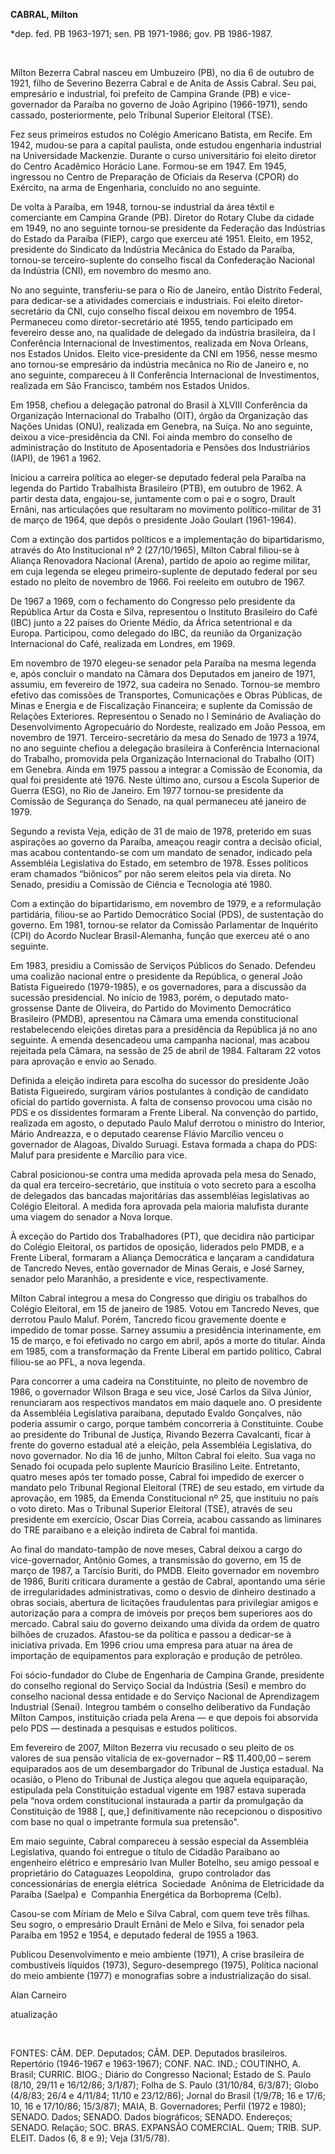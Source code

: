 **CABRAL, Mílton**

\*dep. fed. PB 1963-1971; sen. PB 1971-1986; gov. PB 1986-1987.

 

Mílton Bezerra Cabral nasceu em Umbuzeiro (PB), no dia 6 de outubro de
1921, filho de Severino Bezerra Cabral e de Anita de Assis Cabral. Seu
pai, empresário e industrial, foi prefeito de Campina Grande (PB) e
vice-governador da Paraíba no governo de João Agripino (1966-1971),
sendo cassado, posteriormente, pelo Tribunal Superior Eleitoral (TSE).

Fez seus primeiros estudos no Colégio Americano Batista, em Recife. Em
1942, mudou-se para a capital paulista, onde estudou engenharia
industrial na Universidade Mackenzie. Durante o curso universitário foi
eleito diretor do Centro Acadêmico Horácio Lane. Formou-se em 1947. Em
1945, ingressou no Centro de Preparação de Oficiais da Reserva (CPOR) do
Exército, na arma de Engenharia, concluído no ano seguinte.

De volta à Paraíba, em 1948, tornou-se industrial da área têxtil e
comerciante em Campina Grande (PB). Diretor do Rotary Clube da cidade em
1949, no ano seguinte tornou-se presidente da Federação das Indústrias
do Estado da Paraíba (FIEP), cargo que exerceu até 1951. Eleito, em
1952, presidente do Sindicato da Indústria Mecânica do Estado da
Paraíba, tornou-se terceiro-suplente do conselho fiscal da Confederação
Nacional da Indústria (CNI), em novembro do mesmo ano.

No ano seguinte, transferiu-se para o Rio de Janeiro, então Distrito
Federal, para dedicar-se a atividades comerciais e industriais. Foi
eleito diretor-secretário da CNI, cujo conselho fiscal deixou em
novembro de 1954. Permaneceu como diretor-secretário até 1955, tendo
participado em fevereiro desse ano, na qualidade de delegado da
indústria brasileira, da I Conferência Internacional de Investimentos,
realizada em Nova Orleans, nos Estados Unidos. Eleito vice-presidente da
CNI em 1956, nesse mesmo ano tornou-se empresário da indústria mecânica
no Rio de Janeiro e, no ano seguinte, compareceu à II Conferência
Internacional de Investimentos, realizada em São Francisco, também nos
Estados Unidos.

Em 1958, chefiou a delegação patronal do Brasil à XLVIII Conferência da
Organização Internacional do Trabalho (OIT), órgão da Organização das
Nações Unidas (ONU), realizada em Genebra, na Suíça. No ano seguinte,
deixou a vice-presidência da CNI. Foi ainda membro do conselho de
administração do Instituto de Aposentadoria e Pensões dos Industriários
(IAPI), de 1961 a 1962.

Iniciou a carreira política ao eleger-se deputado federal pela Paraíba
na legenda do Partido Trabalhista Brasileiro (PTB), em outubro de 1962.
A partir desta data, engajou-se, juntamente com o pai e o sogro, Drault
Ernâni, nas articulações que resultaram no movimento político-militar de
31 de março de 1964, que depôs o presidente João Goulart (1961-1964).

Com a extinção dos partidos políticos e a implementação do
bipartidarismo, através do Ato Institucional nº 2 (27/10/1965), Mílton
Cabral filiou-se à Aliança Renovadora Nacional (Arena), partido de apoio
ao regime militar, em cuja legenda se elegeu primeiro-suplente de
deputado federal por seu estado no pleito de novembro de 1966. Foi
reeleito em outubro de 1967.

De 1967 a 1969, com o fechamento do Congresso pelo presidente da
República Artur da Costa e Silva, representou o Instituto Brasileiro do
Café (IBC) junto a 22 países do Oriente Médio, da África setentrional e
da Europa. Participou, como delegado do IBC, da reunião da Organização
Internacional do Café, realizada em Londres, em 1969.

Em novembro de 1970 elegeu-se senador pela Paraíba na mesma legenda e,
após concluir o mandato na Câmara dos Deputados em janeiro de 1971,
assumiu, em fevereiro de 1972, sua cadeira no Senado. Tornou-se membro
efetivo das comissões de Transportes, Comunicações e Obras Públicas, de
Minas e Energia e de Fiscalização Financeira; e suplente da Comissão de
Relações Exteriores. Representou o Senado no I Seminário de Avaliação do
Desenvolvimento Agropecuário do Nordeste, realizado em João Pessoa, em
novembro de 1971. Terceiro-secretário da mesa do Senado de 1973 a 1974,
no ano seguinte chefiou a delegação brasileira à Conferência
Internacional do Trabalho, promovida pela Organização Internacional do
Trabalho (OIT) em Genebra. Ainda em 1975 passou a integrar a Comissão de
Economia, da qual foi presidente até 1976. Neste último ano, cursou a
Escola Superior de Guerra (ESG), no Rio de Janeiro. Em 1977 tornou-se
presidente da Comissão de Segurança do Senado, na qual permaneceu até
janeiro de 1979.

Segundo a revista Veja, edição de 31 de maio de 1978, preterido em suas
aspirações ao governo da Paraíba, ameaçou reagir contra a decisão
oficial, mas acabou contentando-se com um mandato de senador, indicado
pela Assembléia Legislativa do Estado, em setembro de 1978. Esses
políticos eram chamados “biônicos” por não serem eleitos pela via
direta. No Senado, presidiu a Comissão de Ciência e Tecnologia até 1980.

Com a extinção do bipartidarismo, em novembro de 1979, e a reformulação
partidária, filiou-se ao Partido Democrático Social (PDS), de
sustentação do governo. Em 1981, tornou-se relator da Comissão
Parlamentar de Inquérito (CPI) do Acordo Nuclear Brasil-Alemanha, função
que exerceu até o ano seguinte.

Em 1983, presidiu a Comissão de Serviços Públicos do Senado. Defendeu
uma coalizão nacional entre o presidente da República, o general João
Batista Figueiredo (1979-1985), e os governadores, para a discussão da
sucessão presidencial. No início de 1983, porém, o deputado
mato-grossense Dante de Oliveira, do Partido do Movimento Democrático
Brasileiro (PMDB), apresentou na Câmara uma emenda constitucional
restabelecendo eleições diretas para a presidência da República já no
ano seguinte. A emenda desencadeou uma campanha nacional, mas acabou
rejeitada pela Câmara, na sessão de 25 de abril de 1984. Faltaram 22
votos para aprovação e envio ao Senado.

Definida a eleição indireta para escolha do sucessor do presidente João
Batista Figueiredo, surgiram vários postulantes à condição de candidato
oficial do partido governista. A falta de consenso provocou uma cisão no
PDS e os dissidentes formaram a Frente Liberal. Na convenção do partido,
realizada em agosto, o deputado Paulo Maluf derrotou o ministro do
Interior, Mário Andreazza, e o deputado cearense Flávio Marcílio venceu
o governador de Alagoas, Divaldo Suruagi. Estava formada a chapa do PDS:
Maluf para presidente e Marcílio para vice.

Cabral posicionou-se contra uma medida aprovada pela mesa do Senado, da
qual era terceiro-secretário, que instituía o voto secreto para a
escolha de delegados das bancadas majoritárias das assembléias
legislativas ao Colégio Eleitoral. A medida fora aprovada pela maioria
malufista durante uma viagem do senador a Nova Iorque.

À exceção do Partido dos Trabalhadores (PT), que decidira não participar
do Colégio Eleitoral, os partidos de oposição, liderados pelo PMDB, e a
Frente Liberal, formaram a Aliança Democrática e lançaram a candidatura
de Tancredo Neves, então governador de Minas Gerais, e José Sarney,
senador pelo Maranhão, a presidente e vice, respectivamente.

Mílton Cabral integrou a mesa do Congresso que dirigiu os trabalhos do
Colégio Eleitoral, em 15 de janeiro de 1985. Votou em Tancredo Neves,
que derrotou Paulo Maluf. Porém, Tancredo ficou gravemente doente e
impedido de tomar posse. Sarney assumiu a presidência interinamente, em
15 de março, e foi efetivado no cargo em abril, após a morte do titular.
Ainda em 1985, com a transformação da Frente Liberal em partido
político, Cabral filiou-se ao PFL, a nova legenda.

Para concorrer a uma cadeira na Constituinte, no pleito de novembro de
1986, o governador Wilson Braga e seu vice, José Carlos da Silva Júnior,
renunciaram aos respectivos mandatos em maio daquele ano. O presidente
da Assembléia Legislativa paraibana, deputado Evaldo Gonçalves, não
poderia assumir o cargo, porque também concorreria à Constituinte. Coube
ao presidente do Tribunal de Justiça, Rivando Bezerra Cavalcanti, ficar
à frente do governo estadual até a eleição, pela Assembléia Legislativa,
do novo governador. No dia 16 de junho, Mílton Cabral foi eleito. Sua
vaga no Senado foi ocupada pelo suplente Maurício Brasilino Leite.
Entretanto, quatro meses após ter tomado posse, Cabral foi impedido de
exercer o mandato pelo Tribunal Regional Eleitoral (TRE) de seu estado,
em virtude da aprovação, em 1985, da Emenda Constitucional nº 25, que
instituiu no país o voto direto. Mas o Tribunal Superior Eleitoral
(TSE), através de seu presidente em exercício, Oscar Dias Correia,
acabou cassando as liminares do TRE paraibano e a eleição indireta de
Cabral foi mantida.

Ao final do mandato-tampão de nove meses, Cabral deixou a cargo do
vice-governador, Antônio Gomes, a transmissão do governo, em 15 de março
de 1987, a Tarcísio Buriti, do PMDB. Eleito governador em novembro de
1986, Buriti criticara duramente a gestão de Cabral, apontando uma série
de irregularidades administrativas, como o desvio de dinheiro destinado
a obras sociais, abertura de licitações fraudulentas para privilegiar
amigos e autorização para a compra de imóveis por preços bem superiores
aos do mercado. Cabral saiu do governo deixando uma dívida da ordem de
quatro bilhões de cruzados. Afastou-se da política e passou a dedicar-se
à iniciativa privada. Em 1996 criou uma empresa para atuar na área de
importação de equipamentos para exploração e produção de petróleo.

Foi sócio-fundador do Clube de Engenharia de Campina Grande, presidente
do conselho regional do Serviço Social da Indústria (Sesi) e membro do
conselho nacional dessa entidade e do Serviço Nacional de Aprendizagem
Industrial (Senai). Integrou também o conselho deliberativo da Fundação
Mílton Campos, instituição criada pela Arena — e que depois foi
absorvida pelo PDS — destinada a pesquisas e estudos políticos.

Em fevereiro de 2007, Milton Bezerra viu recusado o seu pleito de os
valores de sua pensão vitalícia de ex-governador – R\$ 11.400,00 – serem
equiparados aos de um desembargador do Tribunal de Justiça estadual. Na
ocasião, o Pleno do Tribunal de Justiça alegou que aquela equiparação,
estipulada pela Constituição estadual vigente em 1987 estava superada
pela “nova ordem constitucional instaurada a partir da promulgação da
Constituição de 1988 [, que,] definitivamente não recepcionou o
dispositivo com base no qual o impetrante formula sua pretensão".

Em maio seguinte, Cabral compareceu à sessão especial da Assembléia
Legislativa, quando foi entregue o título de Cidadão Paraibano ao
engenheiro elétrico e empresário Ivan Muller Botelho, seu amigo pessoal
e proprietário do Cataguazes Leopoldina,  grupo controlador das
concessionárias de energia elétrica  Sociedade  Anônima de Eletricidade
da Paraíba (Saelpa) e  Companhia Energética da Borboprema (Celb).

Casou-se com Míriam de Melo e Silva Cabral, com quem teve três filhas.
Seu sogro, o empresário Drault Ernâni de Melo e Silva, foi senador pela
Paraíba em 1952 e 1954, e deputado federal de 1955 a 1963.

Publicou Desenvolvimento e meio ambiente (1971), A crise brasileira de
combustíveis líquidos (1973), Seguro-desemprego (1975), Política
nacional do meio ambiente (1977) e monografias sobre a industrialização
do sisal.

Alan Carneiro

atualização

 

FONTES: CÂM. DEP. Deputados; CÂM. DEP. Deputados brasileiros. Repertório
(1946-1967 e 1963-1967); CONF. NAC. IND.; COUTINHO, A. Brasil; CURRIC.
BIOG.; Diário do Congresso Nacional; Estado de S. Paulo (8/10, 29/11 e
16/12/86; 3/1/87); Folha de S. Paulo (31/10/84, 6/3/87); Globo (4/8/83;
26/4 e 4/11/84; 11/10 e 23/12/86); Jornal do Brasil (1/9/78; 16 e 17/6;
10, 16 e 17/10/86; 15/3/87); MAIA, B. Governadores; Perfil (1972 e
1980); SENADO. Dados; SENADO. Dados biográficos; SENADO. Endereços;
SENADO. Relação; SOC. BRAS. EXPANSÃO COMERCIAL. Quem; TRIB. SUP. ELEIT.
Dados (6, 8 e 9); Veja (31/5/78).

 

 

 

 
